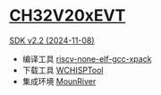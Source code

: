 ﻿# [CH32V20xEVT](https://www.wch.cn/downloads/CH32V20xEVT_ZIP.html)

[SDK v2.2 (2024-11-08)](https://www.wch.cn/downloads/CH32V20xEVT_ZIP.html)

* 编译工具 [riscv-none-elf-gcc-xpack](https://github.com/SoCXin/riscv-none-elf-gcc-xpack)
* 下载工具 [WCHISPTool](https://www.wch.cn/downloads/WCHISPTool_Setup_exe.html)
* 集成环境 [MounRiver](http://www.mounriver.com/)

